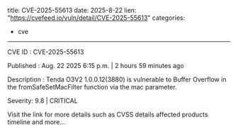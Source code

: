  
title: CVE-2025-55613
date: 2025-8-22
lien: "https://cvefeed.io/vuln/detail/CVE-2025-55613"
categories:
  - cve
---

CVE ID : CVE-2025-55613

Published :  Aug. 22
2025
6:15 p.m. | 2 hours
59 minutes ago

Description : Tenda O3V2 1.0.0.12(3880) is vulnerable to Buffer Overflow in the fromSafeSetMacFilter function via the mac parameter.

Severity: 9.8 | CRITICAL

Visit the link for more details
such as CVSS details
affected products
timeline
and more...
